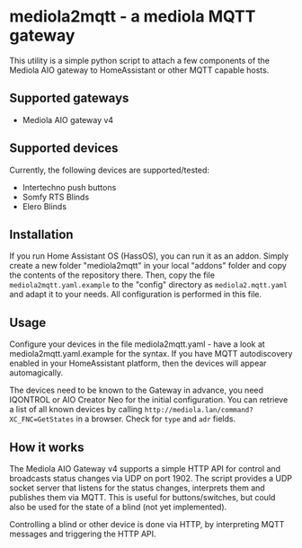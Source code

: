 # mediola2mqtt - a mediola MQTT gateway

This utility is a simple python script to attach a few components of the 
Mediola AIO gateway to HomeAssistant or other MQTT capable hosts.

## Supported gateways

  * Mediola AIO gateway v4

## Supported devices

Currently, the following devices are supported/tested:

  * Intertechno push buttons
  * Somfy RTS Blinds
  * Elero Blinds

## Installation

If you run Home Assistant OS (HassOS), you can run it as an addon. Simply create
a new folder "mediola2mqtt" in your local "addons" folder and copy the contents
of the repository there. Then, copy the file `mediola2mqtt.yaml.example` to the "config" directory
as `mediola2.mqtt.yaml` and adapt it to your needs. All configuration is
performed in this file.

## Usage

Configure your devices in the file mediola2mqtt.yaml - have a look at mediola2mqtt.yaml.example
for the syntax. If you have MQTT autodiscovery enabled in your HomeAssistant platform,
then the devices will appear automagically. 

The devices need to be known to the Gateway in advance, you need IQONTROL or
AIO Creator Neo for the initial configuration. You can retrieve a list of all
known devices by calling `http://mediola.lan/command?XC_FNC=GetStates` in a 
browser. Check for `type` and `adr` fields.

## How it works

The Mediola AIO Gateway v4 supports a simple HTTP API for control and broadcasts
status changes via UDP on port 1902. The script provides a UDP socket server
that listens for the status changes, interprets them and publishes them via MQTT.
This is useful for buttons/switches, but could also be used for the state
of a blind (not yet implemented).

Controlling a blind or other device is done via HTTP, by interpreting MQTT messages
and triggering the HTTP API.
